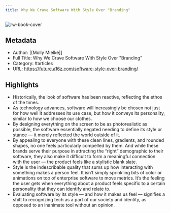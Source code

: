 ```yaml
---
title: Why We Crave Software With Style Over "Branding"
---
```

![rw-book-cover](https://readwise-assets.s3.amazonaws.com/static/images/article3.5c705a01b476.png)

## Metadata
- Author: [[Molly Mielke]]
- Full Title: Why We Crave Software With Style Over "Branding"
- Category: #articles
- URL: https://future.a16z.com/software-style-over-branding/

## Highlights
- Historically, the look of software has been reactive, reflecting the ethos of the times.
- As technology advances, software will increasingly be chosen not just for how well it addresses its use case, but how it conveys its personality, similar to how we choose our clothes.
- By designing everything on the screen to be as photorealistic as possible, the software essentially negated needing to define its style or stance — it merely reflected the world outside of it.
- By appealing to everyone with these clean lines, gradients, and rounded shapes, no one feels particularly compelled by them. And while these brands serve their purpose in attracting the “right” demographic to their software, they also make it difficult to form a meaningful connection with the user — the product feels like a stylistic blank slate.
- Style is the indescribable quality that sums up how interacting with something makes a person feel. It isn’t simply sprinkling bits of color or animations on top of enterprise software to move metrics. It’s the feeling the user gets when everything about a product feels specific to a certain personality that they can identify and relate to.
- Evaluating software by its style — and how it makes us feel — signifies a shift to recognizing tech as a part of our society and identity, as opposed to an inanimate tool without an opinion.
